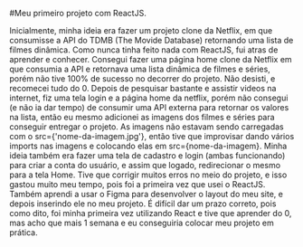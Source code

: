 #Meu primeiro projeto com ReactJS.

 Inicialmente, minha ideia era fazer um projeto clone da Netflix, em que consumisse a API do TDMB (The Movide Database)
retornando uma lista de filmes dinâmica. Como nunca tinha feito nada com ReactJS, fui atras de aprender e conhecer.
Consegui fazer uma página home clone da Netflix em que consumia a API e retornava uma lista dinâmica de filmes e séries, porém não tive
100% de sucesso no decorrer do projeto. Não desisti, e recomecei tudo do 0. Depois de pesquisar bastante e assistir videos na internet, fiz uma tela login 
e a página home da netflix, porém não consegui (e não ia dar tempo) de consumir uma API externa para retornar os valores na lista, então eu mesmo
adicionei as imagens dos filmes e séries para conseguir entregar o projeto.
 As imagens não estavam sendo carregadas com o src={'nome-da-imagem.jpg'}, então tive que improvisar dando vários imports nas imagens 
e colocando elas em src={nome-da-imagem}.
 Minha ideia também era fazer uma tela de cadastro e login (ambas funcionando) para criar a conta do usuário, e assim que logado, redirecionar o mesmo para
 a tela Home.
 Tive que corrigir muitos erros no meio do projeto, e isso gastou muito meu tempo, pois foi a primeira vez que usei o ReactJS.
 Também aprendi a usar o Figma para desenvolver o layout do meu site, e depois inserindo ele no meu projeto.
 É difícil dar um prazo correto, pois como dito, foi minha primeira vez utilizando React e tive que aprender do 0, mas acho que mais 1 semana e eu conseguiria
 colocar meu projeto em prática.
